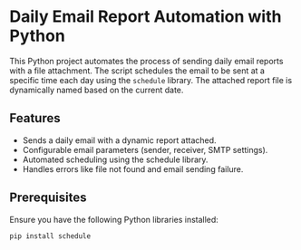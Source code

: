 # Daily Email Report Automation with Python

This Python project automates the process of sending daily email reports with a file attachment. The script schedules the email to be sent at a specific time each day using the `schedule` library. The attached report file is dynamically named based on the current date.

## Features

- Sends a daily email with a dynamic report attached.
- Configurable email parameters (sender, receiver, SMTP settings).
- Automated scheduling using the schedule library.
- Handles errors like file not found and email sending failure.

## Prerequisites

Ensure you have the following Python libraries installed:

```
pip install schedule
```
